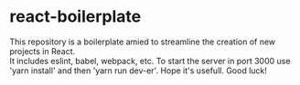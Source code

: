 # react-boilerplate

This repository is a boilerplate amied to streamline the creation of new projects in React.</br>
It includes eslint, babel, webpack, etc.
To start the server in port 3000 use 'yarn install' and then 'yarn run dev-er'.
Hope it's usefull.
Good luck!
